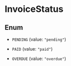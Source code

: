 

# InvoiceStatus

## Enum


* `PENDING` (value: `"pending"`)

* `PAID` (value: `"paid"`)

* `OVERDUE` (value: `"overdue"`)



